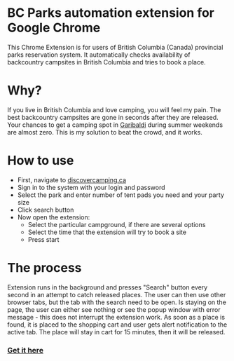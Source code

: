 # BC Parks automation extension for Google Chrome
This Chrome Extension is for users of British Columbia (Canada) provincial parks reservation system. 
It automatically checks availability of backcountry campsites in British Columbia and tries to book a place. 

# Why?
If you live in British Columbia and love camping, you will feel my pain. The best backcountry campsites are gone in seconds after they are released. 
Your chances to get a camping spot in [Garibaldi](https://www.google.com/search?q=Garibaldi+Provincial+Park&safe=active&rlz=1C1CHBF_enCA907CA907&sxsrf=ALeKk005JyHpYaVIDzE2wOiE1K51OjMdRQ:1619652205066&source=lnms&tbm=isch&sa=X&ved=2ahUKEwiUoN7SiqLwAhUyOn0KHcUJBDcQ_AUoAnoECAEQBA&biw=1920&bih=937) 
during summer weekends are almost zero. This is my solution to beat the crowd, and it works.

# How to use
* First, navigate to [discovercamping.ca](https://www.discovercamping.ca/BCCWeb/Facilities/TrailRiverCampingSearchView.aspx)
* Sign in to the system with your login and password
* Select the park and enter number of tent pads you need and your party size
* Click search button
* Now open the extension:
  * Select the particular campground, if there are several options
  * Select the time that the extension will try to book a site 
  * Press start
  
# The process
Extension runs in the background and presses "Search" button every second in an attempt to catch released places. 
The user can then use other browser tabs, but the tab with the search need to be open. 
Is staying on the page, the user can either see nothing or see the popup window with error message - this does not interrupt the extension work.
As soon as a place is found, it is placed to the shopping cart and user gets alert notification to the active tab. 
The place will stay in cart for 15 minutes, then it will be released.

### [Get it here](https://chrome.google.com/webstore/detail/bc-parks-automated-backco/aphejndjiaepbeehnecjoehebpnhibkh?hl=en&authuser=0)

